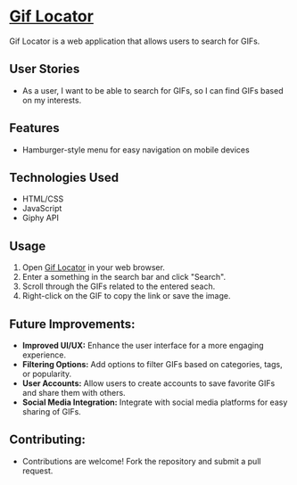 # [Gif Locator](https://aslan-mammadov.github.io/Gif-Locator/)

Gif Locator is a web application that allows users to search for GIFs.

## User Stories

- As a user, I want to be able to search for GIFs, so I can find GIFs based on my interests.

## Features

- Hamburger-style menu for easy navigation on mobile devices

## Technologies Used

- HTML/CSS
- JavaScript
- Giphy API

## Usage

1. Open [Gif Locator](https://aslan-mammadov.github.io/Gif-Locator/) in your web browser.
2. Enter a something in the search bar and click "Search".
3. Scroll through the GIFs related to the entered seach.
4. Right-click on the GIF to copy the link or save the image.

## Future Improvements:
- **Improved UI/UX:** Enhance the user interface for a more engaging experience.
- **Filtering Options:** Add options to filter GIFs based on categories, tags, or popularity.
- **User Accounts:** Allow users to create accounts to save favorite GIFs and share them with others.
- **Social Media Integration:** Integrate with social media platforms for easy sharing of GIFs.

## Contributing:
- Contributions are welcome! Fork the repository and submit a pull request.

